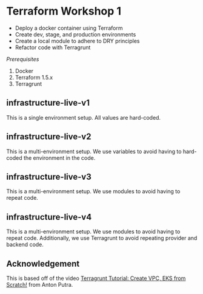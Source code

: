# Terraform Workshop 1

- Deploy a docker container using Terraform 
- Create dev, stage, and production environments
- Create a local module to adhere to DRY principles
- Refactor code with Terragrunt

*Prerequisites*

1. Docker
2. Terraform 1.5.x
3. Terragrunt

## infrastructure-live-v1
This is a single environment setup.
All values are hard-coded.

## infrastructure-live-v2
This is a multi-environment setup.
We use variables to avoid having to hard-coded the environment in the code.

## infrastructure-live-v3
This is a multi-environment setup.
We use modules to avoid having to repeat code.


## infrastructure-live-v4
This is a multi-environment setup.
We use modules to avoid having to repeat code.
Additionally, we use Terragrunt to avoid repeating provider and backend code.

## Acknowledgement
This is based off of the video [Terragrunt Tutorial: Create VPC, EKS from Scratch!](https://youtu.be/yduHaOj3XMg?si=Vu2ZX0Q4TyOA2ITS) from Anton Putra.
